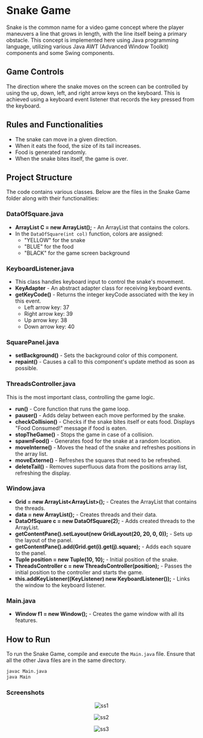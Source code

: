 # Snake Game

Snake is the common name for a video game concept where the player maneuvers a line that grows in length, with the line itself being a primary obstacle. This concept is implemented here using Java programming language, utilizing various Java AWT (Advanced Window Toolkit) components and some Swing components.

## Game Controls

The direction where the snake moves on the screen can be controlled by using the up, down, left, and right arrow keys on the keyboard. This is achieved using a keyboard event listener that records the key pressed from the keyboard.

## Rules and Functionalities

- The snake can move in a given direction.
- When it eats the food, the size of its tail increases.
- Food is generated randomly.
- When the snake bites itself, the game is over.

## Project Structure

The code contains various classes. Below are the files in the Snake Game folder along with their functionalities:

### DataOfSquare.java

- **ArrayList<Color> C = new ArrayList<Color>();** - An ArrayList that contains the colors.
- In the `DataOfSquare(int col)` function, colors are assigned:
  - "YELLOW" for the snake
  - "BLUE" for the food
  - "BLACK" for the game screen background

### KeyboardListener.java

- This class handles keyboard input to control the snake's movement.
- **KeyAdapter** - An abstract adapter class for receiving keyboard events.
- **getKeyCode()** - Returns the integer keyCode associated with the key in this event.
  - Left arrow key: 37
  - Right arrow key: 39
  - Up arrow key: 38
  - Down arrow key: 40

### SquarePanel.java

- **setBackground()** - Sets the background color of this component.
- **repaint()** - Causes a call to this component's update method as soon as possible.

### ThreadsController.java

This is the most important class, controlling the game logic.

- **run()** - Core function that runs the game loop.
- **pauser()** - Adds delay between each move performed by the snake.
- **checkCollision()** - Checks if the snake bites itself or eats food. Displays "Food Consumed!" message if food is eaten.
- **stopTheGame()** - Stops the game in case of a collision.
- **spawnFood()** - Generates food for the snake at a random location.
- **moveInterne()** - Moves the head of the snake and refreshes positions in the array list.
- **moveExterne()** - Refreshes the squares that need to be refreshed.
- **deleteTail()** - Removes superfluous data from the positions array list, refreshing the display.

### Window.java

- **Grid = new ArrayList<ArrayList<DataOfSquare>>();** - Creates the ArrayList that contains the threads.
- **data = new ArrayList<DataOfSquare>();** - Creates threads and their data.
- **DataOfSquare c = new DataOfSquare(2);** - Adds created threads to the ArrayList.
- **getContentPane().setLayout(new GridLayout(20, 20, 0, 0));** - Sets up the layout of the panel.
- **getContentPane().add(Grid.get(i).get(j).square);** - Adds each square to the panel.
- **Tuple position = new Tuple(10, 10);** - Initial position of the snake.
- **ThreadsController c = new ThreadsController(position);** - Passes the initial position to the controller and starts the game.
- **this.addKeyListener((KeyListener) new KeyboardListener());** - Links the window to the keyboard listener.

### Main.java

- **Window f1 = new Window();** - Creates the game window with all its features.

## How to Run

To run the Snake Game, compile and execute the `Main.java` file. Ensure that all the other Java files are in the same directory.

```sh
javac Main.java
java Main
```

### Screenshots
<div align="center">
  
![ss1](https://imgur.com/Rowjenk.png)


![ss2](https://imgur.com/rFsaapE.png)


![ss3](https://imgur.com/rFHxPID.png)

</div>

